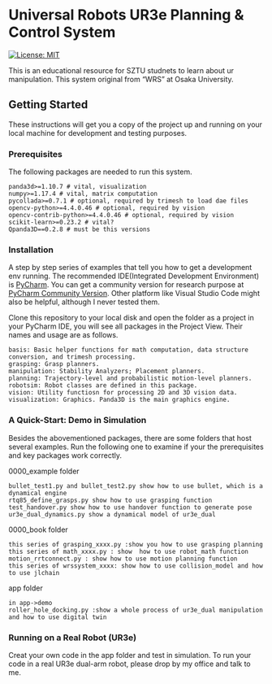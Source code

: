 # Universal Robots UR3e Planning & Control System

[![License: MIT](https://img.shields.io/badge/License-MIT-yellow.svg)](https://opensource.org/licenses/MIT)

This is an educational resource for SZTU studnets to learn about ur manipulation. This system original from “WRS” at Osaka University.


## Getting Started

These instructions will get you a copy of the project up and running on your local machine for development and testing
purposes.



### Prerequisites

The following packages are needed to run this system.



```
panda3d>=1.10.7 # vital, visualization
numpy>=1.17.4 # vital, matrix computation
pycollada>=0.7.1 # optional, required by trimesh to load dae files
opencv-python>=4.4.0.46 # optional, required by vision
opencv-contrib-python>=4.4.0.46 # optional, required by vision
scikit-learn>=0.23.2 # vital?
Qpanda3D==0.2.8 # must be this versions 
```

### Installation

A step by step series of examples that tell you how to get a development env running. The recommended IDE(Integrated
Development Environment) is [PyCharm](https://www.jetbrains.com/pycharm/). You can get a community version for research
purpose at [PyCharm Community Version](https://www.jetbrains.com/pycharm/download/). Other platform like Visual Studio
Code might also be helpful, although I never tested them.



Clone this repository to your local disk and open the folder as a project in your PyCharm IDE, you will see all packages
in the Project View. Their names and usage are as follows.



```
basis: Basic helper functions for math computation, data structure conversion, and trimesh processing.
grasping: Grasp planners.
manipulation: Stability Analyzers; Placement planners.
planning: Trajectory-level and probabilistic motion-level planners.
robotsim: Robot classes are defined in this package.
vision: Utility functiosn for processing 2D and 3D vision data.
visualization: Graphics. Panda3D is the main graphics engine.
```
### A Quick-Start: Demo in Simulation

Besides the abovementioned packages, there are some folders that host several examples. Run the following one
to examine if your the prerequisites and key packages work correctly.

0000_example folder

```
bullet_test1.py and bullet_test2.py show how to use bullet, which is a dynamical engine
rtq85_define_grasps.py show how to use grasping function
test_handover.py show how to use handover function to generate pose
ur3e_dual_dynamics.py show a dynamical model of ur3e_dual

```

0000_book folder
```
this series of grasping_xxxx.py :show you how to use grasping planning  
this series of math_xxxx.py : show  how to use robot_math function
motion_rrtconnect.py : show how to use motion planning function 
this series of wrssystem_xxxx: show how to use collision_model and how to use jlchain

```
app folder

```
in app->demo
roller_hole_docking.py :show a whole process of ur3e_dual manipulation and how to use digital twin

```

### Running on a Real Robot (UR3e)
Creat your own code in the app folder and test in simulation. To run your code in a real UR3e dual-arm robot, please drop by my office and talk to me. 
